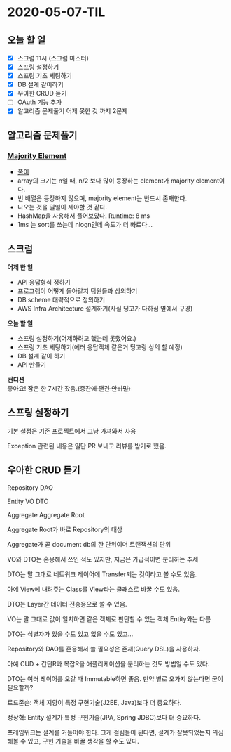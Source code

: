 # 2020-05-07-TIL

## 오늘 할 일

- [x] 스크럼 11시 (스크럼 마스터)
- [x] 스프링 설정하기
- [x] 스프링 기초 세팅하기
- [x] DB 설계 같이하기
- [x] 우아한 CRUD 듣기
- [ ] OAuth 기능 추가
- [x] 알고리즘 문제풀기 어제 못한 것 까지 2문제

## 알고리즘 문제풀기

### [Majority Element](https://leetcode.com/explore/challenge/card/may-leetcoding-challenge/534/week-1-may-1st-may-7th/3321/)

  - [풀이](https://github.com/ksundong/algorithm-solution/blob/master/src/main/java/dev/idion/leetcode/challenge/majorityelement/Solution.java)
  - array의 크기는 n일 때, n/2 보다 많이 등장하는 element가 majority element이다.
  - 빈 배열은 등장하지 않으며, majority element는 반드시 존재한다.
  - 나오는 것을 일일이 세야할 것 같다.
  - HashMap을 사용해서 풀어보았다. Runtime: 8 ms
  - 1ms 는 sort를 쓰는데 nlogn인데 속도가 더 빠르다...

## 스크럼

**어제 한 일**
- API 응답형식 정하기
- 프로그램이 어떻게 돌아갈지 팀원들과 상의하기
- DB scheme 대략적으로 정의하기
- AWS Infra Architecture 설계하기(사실 딩고가 다하심 옆에서 구경)

**오늘 할 일**
- 스프링 설정하기(어제하려고 했는데 못했어요.)
- 스프링 기초 세팅하기(에러 응답객체 같은거 딩고랑 상의 할 예정)
- DB 설계 같이 하기
- API 만들기

**컨디션**  
좋아요! 잠은 한 7시간 잤음.~~(중간에 깬건 안비밀)~~

## 스프링 설정하기

기본 설정은 기존 프로젝트에서 그냥 가져와서 사용

Exception 관련된 내용은 일단 PR 보내고 리뷰를 받기로 했음.

## 우아한 CRUD 듣기

Repository DAO

Entity VO DTO

Aggregate Aggregate Root

Aggregate Root가 바로 Repository의 대상

Aggregate가 곧 document db의 한 단위이며 트랜잭션의 단위

VO와 DTO는 혼용해서 쓰인 적도 있지만, 지금은 가급적이면 분리하는 추세

DTO는 말 그대로 네트워크 레이어에 Transfer되는 것이라고 볼 수도 있음.

아예 View에 내려주는 Class를 View라는 클래스로 바꿀 수도 있음.

DTO는 Layer간 데이터 전송용으로 쓸 수 있음.

VO는 말 그대로 값이 일치하면 같은 객체로 판단할 수 있는 객체 Entity와는 다름

DTO는 식별자가 있을 수도 있고 없을 수도 있고...

Repository와 DAO를 혼용해서 쓸 필요성은 존재(Query DSL)을 사용하자.

아예 CUD + 간단R과 복잡R을 애플리케이션을 분리하는 것도 방법일 수도 있다.

DTO는 여러 레이어를 오갈 때 Immutable하면 좋음. 만약 별로 오가지 않는다면 굳이 필요할까?

로드존슨: 객체 지향이 특정 구현기술(J2EE, Java)보다 더 중요하다.

정상혁: Entity 설계가 특정 구현기술(JPA, Spring JDBC)보다 더 중요하다.

프레임워크는 설계를 거들어야 한다. 그게 걸림돌이 된다면, 설계가 잘못되었는지 의심해볼 수 있고, 구현 기술을 바꿀 생각을 할 수도 있다.

